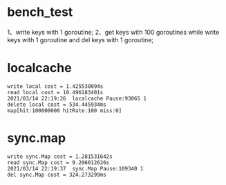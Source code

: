 # bench_test

1、write keys with 1 goroutine; 
2、get keys with 100 goroutines while write keys with 1 goroutine and del keys with 1 goroutine;


# localcache
```
write local cost = 1.425530094s
read local cost = 10.496183401s
2021/03/14 22:19:26  localcache Pause:93065 1
delete local cost = 534.445934ms
map[hit:100000000 hitRate:100 miss:0]
```

# sync.map
```
write sync.Map cost = 1.281531642s
read sync.Map cost = 9.296012626s
2021/03/14 22:19:37  sync.Map Pause:109340 1
del sync.Map cost = 324.273299ms
```
	 
	 
	 
	 



